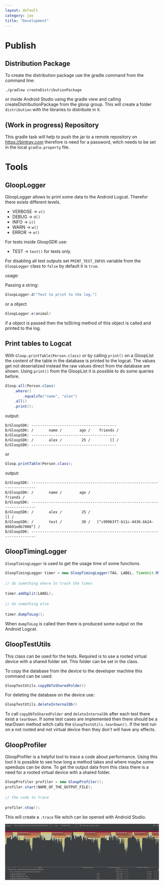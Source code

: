```yaml
---
layout: default
category: jav
title: "Development"
---
```


# Publish

## Distribution Package

To create the distribution package use the gradle command from the command line:

```
./gradlew createDistributionPackage
```
or inside Android Studio using the gradle view and calling createDistributionPackage from the gloop group. This will create a folder `distribution` with the libraries to distribute in it. 

## (Work in progress) Repository

This gradle task will help to push the jar to a remote repository on https://bintray.com  therefore is need for a password, witch needs to be set in the local `gradle.property` file.


# Tools

## GloopLogger

GloopLogger allows to print some data to the Android Logcat. Therefor there exists different levels.

* VERBOSE   -> `v()`
* DEBUG     -> `d()`
* INFO      -> `i()`
* WARN      -> `w()`
* ERROR     -> `e()`

For tests inside GloopSDK use:

* TEST      -> `test()` for tests only.

For disabling all test outputs set `PRINT_TEST_INFOS` variable from the `GloopLogger` class to `false` by default it is `true`.

usage:

Passing a string:
```java
GloopLogger.d("Text to print to the log.")
```
or a object
```java
GloopLogger.e(animal)
```
if a object is passed then the toString method of this object is called and printed to the log.

## Print tables to Logcat
With `Gloop.printTable(Person.class)` or by calling `print()` on a GloopList the content of the table in the database is printed to the logcat. The values get not deserialized instead the raw values direct from the database are shown. Using `print()` from the GloopList it is possible to do some queries before.

```java
Gloop.all(Person.class)
	.where()
		.equalsTo("name", "alex")
	.all()
	.print();
```
output:

```
D/GloopSDK: ---------------------------------------
D/GloopSDK: /       name /        age /    friends / 
D/GloopSDK: ---------------------------------------
D/GloopSDK: /       alex /         25 /         [] / 
D/GloopSDK: ---------------------------------------

```

or

```java
Gloop.printTable(Person.class);
```
output:

```
D/GloopSDK: ------------------------------------------------------------------------
D/GloopSDK: /       name /        age /                                    friends / 
D/GloopSDK: ------------------------------------------------------------------------
D/GloopSDK: /       alex /         25 /                                         [] / 
D/GloopSDK: /       test /         30 /   ["c99963f7-b11c-4436-bb24-86601e8b7008"] / 
D/GloopSDK: ------------------------------------------------------------------------

```

## GloopTimingLogger

`GloopTimingLogger` is used to get the usage time of some functions.

```java
GloopTimingLogger timer = new GloopTimingLogger(TAG, LABEL, TimeUnit.MILLISECONDS);

// do something where to track the times

timer.addSplit(LABEL);

// do something else

timer.dumpToLog();
```
When `dumpToLog` is called then there is produced some output on the Android Logcat.

## GloopTestUtils

This class can be used for the tests. Required is to use a rooted virtual device with a shared folder set. This folder can be set in the class.

To copy the database from the device to the developer machine this command can be used:
```java
GloopTestUtils.copyDbToSharedFolder()
```

For deleting the database on the device use:
```java
GloopTestUtils.deleteInternalDb()
```

To call `copyDbToSharedFolder` and `deleteInternalDb` after each test there exist a `tearDown`. If some test cases are implemented then there should be a tearDown method witch calls the `GloopTestUtils.tearDown()`. If the test run on a not rooted and not virtual device then they don't will have any effects.


## GloopProfiler

GloopProfiler is a helpful tool to trace a code about performance. Using this tool it is possible to see how long a method takes and where maybe some speedups can be done. To get the output data from this class there is a need for a rooted virtual device with a shared folder.

```java
GloopProfiler profiler = new GloopProfiler();
profiler.start(NAME_OF_THE_OUTPUT_FILE);

// the code to trace

profiler.stop();
```

This will create a `.trace` file witch can be opened with Android Studio.

![GloopProfiler](../../images/gloopSDK-java/TraceFile.png)
